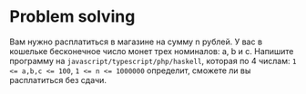 # Problem solving

Вам нужно расплатиться в магазине на сумму n рублей. У вас в кошельке бесконечное число монет трех номиналов: a, b и c. Напишите программу на `javascript/typescript/php/haskell`, которая по 4 числам: `1 <= a,b,c <= 100`, `1 <= n <= 1000000` определит, сможете ли вы расплатиться без сдачи.
